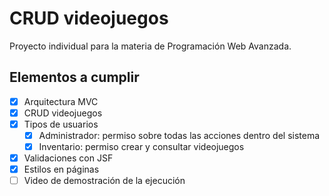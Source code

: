 # CRUD videojuegos
Proyecto individual para la materia de Programación Web Avanzada.

## Elementos a cumplir
- [x] Arquitectura MVC
- [x] CRUD videojuegos
- [x] Tipos de usuarios
  - [x] Administrador: permiso sobre todas las acciones dentro del sistema
  - [x] Inventario: permiso crear y consultar videojuegos
- [x] Validaciones con JSF
- [x] Estilos en páginas
- [ ] Video de demostración de la ejecución
